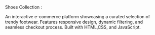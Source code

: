 Shoes Collection :

An interactive e-commerce platform showcasing a curated selection of trendy footwear. Features responsive design, dynamic filtering, and seamless checkout process. Built with HTML,CSS, and JavaScript.
